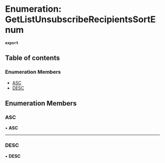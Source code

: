 # Enumeration: GetListUnsubscribeRecipientsSortEnum

**`export`**

## Table of contents

### Enumeration Members

- [ASC](GetListUnsubscribeRecipientsSortEnum.md#asc)
- [DESC](GetListUnsubscribeRecipientsSortEnum.md#desc)

## Enumeration Members

### <a id="asc" name="asc"></a> ASC

• **ASC**

___

### <a id="desc" name="desc"></a> DESC

• **DESC**

